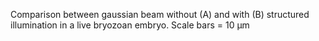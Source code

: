 ---
---
Comparison between gaussian beam without (A) and with (B) structured
illumination in a live bryozoan embryo. Scale bars = 10 µm
